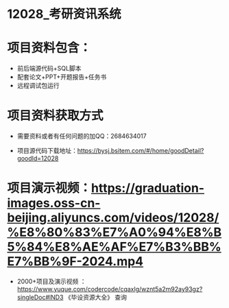  #  12028_考研资讯系统
 
 #  项目资料包含：
 *  前后端源代码+SQL脚本
 *  配套论文+PPT+开题报告+任务书
 *  远程调试包运行

 #  项目资料获取方式
 *  需要资料或者有任何问题的加QQ：2684634017

 *  项目源代码下载地址：https://bysj.bsitem.com/#/home/goodDetail?goodId=12028
   
 #  项目演示视频：https://graduation-images.oss-cn-beijing.aliyuncs.com/videos/12028/%E8%80%83%E7%A0%94%E8%B5%84%E8%AE%AF%E7%B3%BB%E7%BB%9F-2024.mp4
          
 *  2000+项目及演示视频 ：https://www.yuque.com/codercode/cqaxlg/wznt5a2m92ay93gz?singleDoc#lND3 《毕设资源大全》
   查询
